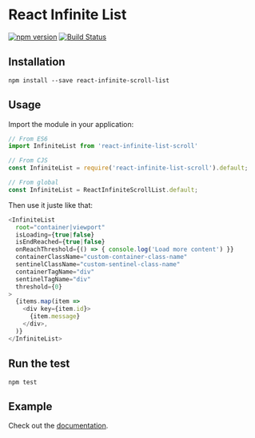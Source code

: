 # React Infinite List

[![npm version](https://badge.fury.io/js/react-infinite-scroll-list.svg)](https://badge.fury.io/js/react-infinite-scroll-list) [![Build Status](https://travis-ci.org/samouss/react-infinite-list.svg?branch=master)](https://travis-ci.org/samouss/react-infinite-list)

## Installation

```
npm install --save react-infinite-scroll-list
```

## Usage

Import the module in your application:

```js
// From ES6
import InfiniteList from 'react-infinite-list-scroll'

// From CJS
const InfiniteList = require('react-infinite-list-scroll').default;

// From global
const InfiniteList = ReactInfiniteScrollList.default;
```

Then use it juste like that:

```js
<InfiniteList
  root="container|viewport"
  isLoading={true|false}
  isEndReached={true|false}
  onReachThreshold={() => { console.log('Load more content') }}
  containerClassName="custom-container-class-name"
  sentinelClassName="custom-sentinel-class-name"
  containerTagName="div"
  sentinelTagName="div"
  threshold={0}
>
  {items.map(item =>
    <div key={item.id}>
      {item.message}
    </div>,
  )}
</InfiniteList>
```

## Run the test

```
npm test
```

## Example

Check out the [documentation](example).
